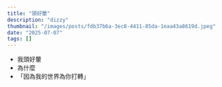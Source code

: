 ```yaml
---
title: "頭好暈"
description: "dizzy"
thumbnail: "/images/posts/fdb37b6a-3ec8-4411-85da-1eaa43a8619d.jpeg"
date: "2025-07-07"
tags: []
---
```

- 我頭好暈
- 為什麼
- 「因為我的世界為你打轉」
